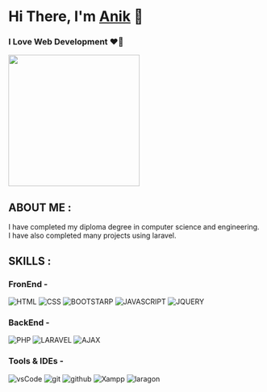 # Hi There, I'm [Anik](https://github.com/Anik0200) 👋
### I Love Web Development ❤️‍🔥

<img src="https://i.pinimg.com/originals/5c/8f/08/5c8f08b5fe55e12baae6fc54e46c343a.gif" width="260" alt="">

## ABOUT ME :


I have completed my diploma degree in computer science and engineering.<br>
I have also completed many projects using laravel.

## SKILLS :

### FronEnd -
![HTML](https://img.shields.io/badge/HTML-red?style=for-the-badge)
![CSS](https://img.shields.io/badge/CSS-blue?style=for-the-badge)
![BOOTSTARP](https://img.shields.io/badge/BOOTSTARP-purple?style=for-the-badge)
![JAVASCRIPT](https://img.shields.io/badge/JAVASCRIPT-yellow?style=for-the-badge)
![JQUERY](https://img.shields.io/badge/JQUERY-black?style=for-the-badge)

### BackEnd -
![PHP](https://img.shields.io/badge/PHP-blue?style=for-the-badge)
![LARAVEL](https://img.shields.io/badge/LARAVEL-red?style=for-the-badge)
![AJAX](https://img.shields.io/badge/AJAX-black?style=for-the-badge)

### Tools & IDEs -
![vsCode](https://img.shields.io/badge/VS%20CODE-blue?style=for-the-badge)
![git](https://img.shields.io/badge/git-red?style=for-the-badge)
![github](https://img.shields.io/badge/github-black?style=for-the-badge)
![Xampp](https://img.shields.io/badge/Xampp-white?style=for-the-badge)
![laragon](https://img.shields.io/badge/laragon-green?style=for-the-badge)
